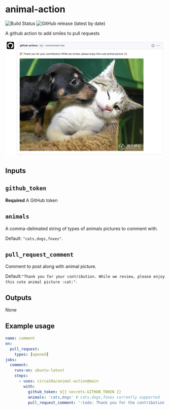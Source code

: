 # animal-action

![Build Status](https://github.com/circa10a/animal-action/workflows/release/badge.svg)
![GitHub release (latest by date)](https://img.shields.io/github/v/release/circa10a/animal-action?style=plastic)

A github action to add smiles to pull requests

![alt text](docs/img/example.png)

## Inputs

## `github_token`

**Required** A GitHub token

## `animals`

A comma-delimated string of types of animals pictures to comment with.

Default: `"cats,dogs,foxes"`.

## `pull_request_comment`

Comment to post along with animal picture.

Default:`"Thank you for your contribution. While we review, please enjoy this cute animal picture :cat:"`.

## Outputs

None

## Example usage

```yaml
name: comment
on:
  pull_request:
    types: [opened]
jobs:
  comment:
    runs-on: ubuntu-latest
    steps:
      - uses: circa10a/animal-action@main
        with:
          github_token: ${{ secrets.GITHUB_TOKEN }}
          animals: 'cats,dogs' # cats,dogs,foxes currently supported
          pull_request_comment: ':tada: Thank you for the contribution! Here's a cute animal picture to say thank you!'
```
